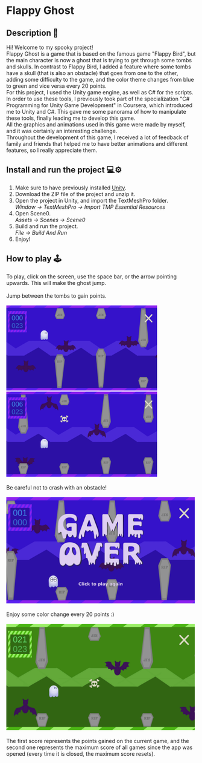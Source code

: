 # Flappy Ghost
## Description 👻
Hi! Welcome to my spooky project!<br>
Flappy Ghost is a game that is based on the famous game "Flappy Bird", but the main character is now a ghost that is trying to get through some tombs and skulls. In contrast to Flappy Bird, I added a feature where some tombs have a skull (that is also an obstacle) that goes from one to the other, adding some difficulty to the game, and the color theme changes from blue to green and vice versa every 20 points.<br>
For this project, I used the Unity game engine, as well as C# for the scripts. In order to use these tools, I previously took part of the specialization "C# Programming for Unity Game Development" in Coursera, which introduced me to Unity and C#. This gave me some panorama of how to manipulate these tools, finally leading me to develop this game.<br>
All the graphics and animations used in this game were made by myself, and it was certainly an interesting challenge.<br>
Throughout the development of this game, I received a lot of feedback of family and friends that helped me to have better animations and different features, so I really appreciate them.

## Install and run the project 💻⚙️
1. Make sure to have previously installed [Unity](https://unity.com/download).
2. Download the ZIP file of the project and unzip it.
3. Open the project in Unity, and import the TextMeshPro folder.<br>
<i>Window -> TextMeshPro -> Import TMP Essential Resources</i>
4. Open Scene0.<br>
<i>Assets -> Scenes -> Scene0</i>
5. Build and run the project.<br>
<i>File -> Build And Run</i>
6. Enjoy!

## How to play 🕹️
To play, click on the screen, use the space bar, or the arrow pointing upwards. This will make the ghost jump.
<br><br>
Jump between the tombs to gain points.
<br><br>
<img src = "README_imgs/Screenshot04.png" alt="Size Limit CLI" width="400">
<img src = "README_imgs/Screenshot05.png" alt="Size Limit CLI" width="400">
<br><br>
Be careful not to crash with an obstacle!
<br><br>
<img src = "README_imgs/Screenshot01.png" alt="Size Limit CLI" width="500">
<br><br>
Enjoy some color change every 20 points :)
<br><br>
<img src = "README_imgs/Screenshot06.png" alt="Size Limit CLI" width="500">
<br><br>
The first score represents the points gained on the current game, and the second one represents the maximum score of all games since the app was opened (every time it is closed, the maximum score resets).